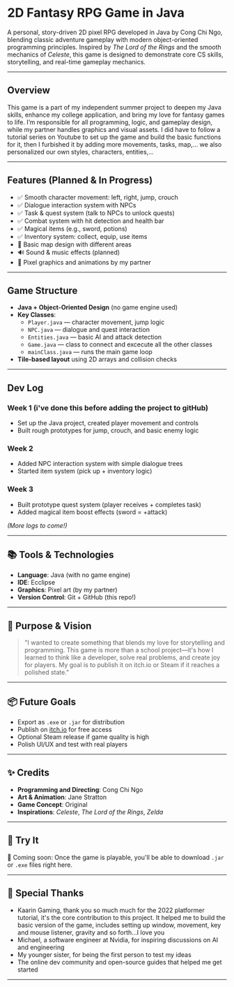 #  2D Fantasy RPG Game in Java

 A personal, story-driven 2D pixel RPG developed in Java by Cong Chi Ngo, blending classic adventure gameplay with modern object-oriented programming principles. Inspired by *The Lord of the Rings* and the smooth mechanics of *Celeste*, this game is designed to demonstrate core CS skills, storytelling, and real-time gameplay mechanics.

---

##  Overview

This game is a part of my independent summer project to deepen my Java skills, enhance my college application, and bring my love for fantasy games to life. I’m responsible for all programming, logic, and gameplay design, while my partner handles graphics and visual assets. I did have to follow a tutorial series on Youtube to set up the game and build the basic functions for it, then I furbished it by adding more movements, tasks, map,... we also personalized our own styles, characters, entities,...

---

##  Features (Planned & In Progress)

- ✅ Smooth character movement: left, right, jump, crouch
- ✅ Dialogue interaction system with NPCs
- ✅ Task & quest system (talk to NPCs to unlock quests)
- ✅ Combat system with hit detection and health bar
- ✅ Magical items (e.g., sword, potions)
- ✅ Inventory system: collect, equip, use items
- 🧭 Basic map design with different areas
- 🔊 Sound & music effects (planned)
- 🎨 Pixel graphics and animations by my partner

---

##  Game Structure

- **Java + Object-Oriented Design** (no game engine used)
- **Key Classes**:
  - `Player.java` — character movement, jump logic
  - `NPC.java` — dialogue and quest interaction
  - `Entities.java` — basic AI and attack detection
  - `Game.java` — class to connect and excecute all the other classes
  - `mainClass.java` — runs the main game loop
- **Tile-based layout** using 2D arrays and collision checks

---

## Dev Log

### Week 1 (i've done this before adding the project to gitHub)
- Set up the Java project, created player movement and controls
- Built rough prototypes for jump, crouch, and basic enemy logic

### Week 2
- Added NPC interaction system with simple dialogue trees
- Started item system (pick up + inventory logic)

### Week 3
- Built prototype quest system (player receives + completes task)
- Added magical item boost effects (sword = +attack)

_(More logs to come!)_

---

## 📚 Tools & Technologies

- **Language**: Java (with no game engine)
- **IDE**: Ecclipse
- **Graphics**: Pixel art (by my partner)
- **Version Control**: Git + GitHub (this repo!)

---

## 🧠 Purpose & Vision

> "I wanted to create something that blends my love for storytelling and programming. This game is more than a school project—it's how I learned to think like a developer, solve real problems, and create joy for players. My goal is to publish it on itch.io or Steam if it reaches a polished state."

---

## 📦 Future Goals

- Export as `.exe` or `.jar` for distribution
- Publish on [itch.io](https://itch.io) for free access
- Optional Steam release if game quality is high
- Polish UI/UX and test with real players

---

## ✨ Credits

- **Programming and Directing**: Cong Chi Ngo
- **Art & Animation**: Jane Stratton
- **Game Concept**: Original
- **Inspirations**: *Celeste*, *The Lord of the Rings*, *Zelda*

---

## 🧪 Try It

🔧 Coming soon: Once the game is playable, you'll be able to download `.jar` or `.exe` files right here.

---

## 🙏 Special Thanks

- Kaarin Gaming, thank you so much much for the 2022 platformer tutorial, it's the core contribution to this project. It     helped me to build the basic version of the game, includes setting up window, movement, key and mouse listener, gravity and so forth...I love you
- Michael, a software engineer at Nvidia, for inspiring discussions on AI and engineering
- My younger sister, for being the first person to test my ideas
- The online dev community and open-source guides that helped me get started

---

